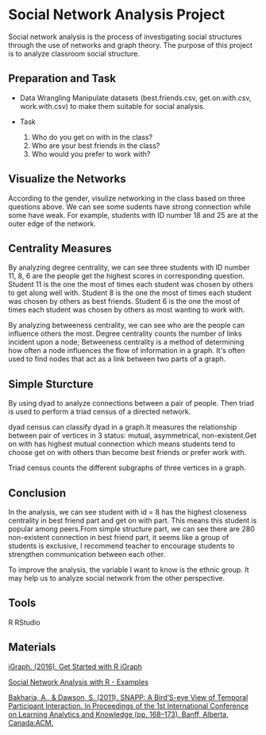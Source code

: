 # Social Network Analysis Project

Social network analysis is the process of investigating social structures through the use of networks and graph theory. The purpose of this project is to analyze classroom social structure.

## Preparation and Task

* Data Wrangling
  Manipulate datasets (best.friends.csv, get.on.with.csv, work.with.csv) to make them suitable for social analysis. 
  
* Task
  1. Who do you get on with in the class?  
  2. Who are your best friends in the class?  
  3. Who would you prefer to work with? 

## Visualize the Networks

According to the gender, visulize networking in the class based on three questions above. We can see some sudents have strong connection while some have weak. For example, students with ID number 18 and 25 are at the outer edge of the network.

## Centrality Measures

By analyzing degree centrality, we can see three students with ID number 11, 8, 6 are the people get the highest scores in corresponding question. Student 11 is the one the most of times each student was chosen by others to get along well with. Student 8 is the one the most of times each student was chosen by others as best friends. Student 6 is the  one the most of times each student was chosen by others as most wanting to work with.

By analyzing betweeness centrality, we can see who are the people can influence others the most. Degree centrality counts the number of links incident upon a node; Betweeness centrality is a method of determining how often a node influences the flow of information in a graph. It's often used to find nodes that act as a link between two parts of a graph.

## Simple Sturcture

By using dyad to analyze connections between a pair of people. Then triad is used to perform a triad census of a directed network. 

dyad census can classify dyad in a graph.It measures the relationship between pair of vertices in 3 status: mutual, asymmetrical, non-existent.Get on with has highest mutual connection which means students tend to choose get on with others than become best friends or prefer work with.

Triad census counts the different subgraphs of three vertices in a graph.

## Conclusion

In the analysis, we can see student with id = 8 has the highest closeness centrality in best friend part and get on with part. This means this student is popular among peers.From simple structure part, we can see there are 280 non-existent connection in best friend part, it seems like a group of students is exclusive, I recommend teacher to encourage students to strengthen communication between each other.

To improve the analysis, the variable I want to know is the ethnic group. It may help us to analyze social network from the other perspective.


## Tools 

R
RStudio

## Materials

[iGraph. (2016). Get Started with R iGraph](http://igraph.org/r/#docs)

[Social Network Analysis with R - Examples](https://www.youtube.com/watch?v=0xsM0MbRPGE)

[Bakharia, A., & Dawson, S. (2011). SNAPP: A Bird’S-eye View of Temporal Participant Interaction. In Proceedings of the 1st International Conference on Learning Analytics and Knowledge (pp. 168–173). Banff, Alberta, Canada:ACM.](https://doi.org/10.1145/2090116.2090144)
